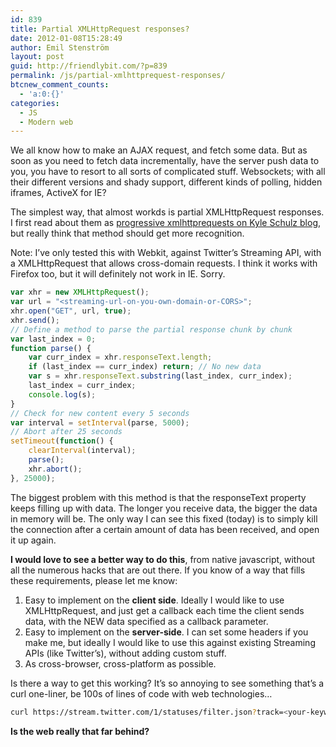 ```yaml
---
id: 839
title: Partial XMLHttpRequest responses?
date: 2012-01-08T15:28:49
author: Emil Stenström
layout: post
guid: http://friendlybit.com/?p=839
permalink: /js/partial-xmlhttprequest-responses/
btcnew_comment_counts:
  - 'a:0:{}'
categories:
  - JS
  - Modern web
---
```

We all know how to make an AJAX request, and fetch some data. But as soon as you need to fetch data incrementally, have the server push data to you, you have to resort to all sorts of complicated stuff. Websockets; with all their different versions and shady support, different kinds of polling, hidden iframes, ActiveX for IE?

The simplest way, that almost workds is partial XMLHttpRequest responses. I first read about them as [progressive xmlhttprequests on Kyle Schulz blog](http://www.kylescholz.com/blog/2010/01/progressive_xmlhttprequest_1.html), but really think that method should get more recognition.

Note: I&#8217;ve only tested this with Webkit, against Twitter&#8217;s Streaming API, with a XMLHttpRequest that allows cross-domain requests. I think it works with Firefox too, but it will definitely not work in IE. Sorry.

```javascript
var xhr = new XMLHttpRequest();
var url = "<streaming-url-on-you-own-domain-or-CORS>";
xhr.open("GET", url, true);
xhr.send();
// Define a method to parse the partial response chunk by chunk
var last_index = 0;
function parse() {
    var curr_index = xhr.responseText.length;
    if (last_index == curr_index) return; // No new data
    var s = xhr.responseText.substring(last_index, curr_index);
    last_index = curr_index;
    console.log(s);
}
// Check for new content every 5 seconds
var interval = setInterval(parse, 5000);
// Abort after 25 seconds
setTimeout(function() {
    clearInterval(interval);
    parse();
    xhr.abort();
}, 25000);
```

The biggest problem with this method is that the responseText property keeps filling up with data. The longer you receive data, the bigger the data in memory will be. The only way I can see this fixed (today) is to simply kill the connection after a certain amount of data has been received, and open it up again.

**I would love to see a better way to do this**, from native javascript, without all the numerous hacks that are out there. If you know of a way that fills these requirements, please let me know:

  1. Easy to implement on the **client side**. Ideally I would like to use XMLHttpRequest, and just get a callback each time the client sends data, with the NEW data specified as a callback parameter.
  2. Easy to implement on the **server-side**. I can set some headers if you make me, but ideally I would like to use this against existing Streaming APIs (like Twitter&#8217;s), without adding custom stuff.
  3. As cross-browser, cross-platform as possible.

Is there a way to get this working? It&#8217;s so annoying to see something that&#8217;s a curl one-liner, be 100s of lines of code with web technologies&#8230;

```bash
curl https://stream.twitter.com/1/statuses/filter.json?track=<your-keyword> -u <your-twitter-nick>
```

**Is the web really that far behind?**
